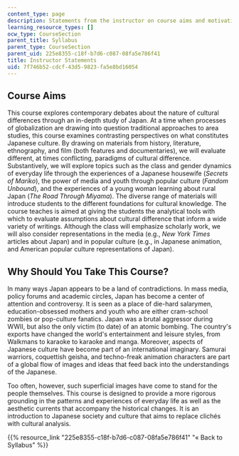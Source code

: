 ```yaml
---
content_type: page
description: Statements from the instructor on course aims and motivation.
learning_resource_types: []
ocw_type: CourseSection
parent_title: Syllabus
parent_type: CourseSection
parent_uid: 225e8355-c18f-b7d6-c087-08fa5e786f41
title: Instructor Statements
uid: 7f746b52-cdcf-43d5-9823-fa5e8bd16054
---
```


Course Aims
-----------

This course explores contemporary debates about the nature of cultural differences through an in-depth study of Japan. At a time when processes of globalization are drawing into question traditional approaches to area studies, this course examines contrasting perspectives on what constitutes Japanese culture. By drawing on materials from history, literature, ethnography, and film (both features and documentaries), we will evaluate different, at times conflicting, paradigms of cultural difference. Substantively, we will explore topics such as the class and gender dynamics of everyday life through the experiences of a Japanese housewife (_Secrets of Mariko_), the power of media and youth through popular culture (_Fandom Unbound_), and the experiences of a young woman learning about rural Japan (_The Road Through Miyama_). The diverse range of materials will introduce students to the different foundations for cultural knowledge. The course teaches is aimed at giving the students the analytical tools with which to evaluate assumptions about cultural difference that inform a wide variety of writings. Although the class will emphasize scholarly work, we will also consider representations in the media (e.g., _New York Times_ articles about Japan) and in popular culture (e.g., in Japanese animation, and American popular culture representations of Japan).

Why Should You Take This Course?
--------------------------------

In many ways Japan appears to be a land of contradictions. In mass media, policy forums and academic circles, Japan has become a center of attention and controversy. It is seen as a place of die-hard salarymen, education-obsessed mothers and youth who are either cram-school zombies or pop-culture fanatics. Japan was a brutal aggressor during WWII, but also the only victim (to date) of an atomic bombing. The country's exports have changed the world's entertainment and leisure styles, from Walkmans to karaoke to karaoke and manga. Moreover, aspects of Japanese culture have become part of an international imaginary. Samurai warriors, coquettish geisha, and techno-freak animation characters are part of a global flow of images and ideas that feed back into the understandings of the Japanese.

Too often, however, such superficial images have come to stand for the people themselves. This course is designed to provide a more rigorous grounding in the patterns and experiences of everyday life as well as the aesthetic currents that accompany the historical changes. It is an introduction to Japanese society and culture that aims to replace clichés with cultural analysis.

{{% resource_link "225e8355-c18f-b7d6-c087-08fa5e786f41" "« Back to Syllabus" %}}